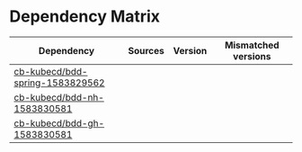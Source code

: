 # Dependency Matrix

Dependency | Sources | Version | Mismatched versions
---------- | ------- | ------- | -------------------
[cb-kubecd/bdd-spring-1583829562](https://github.com/cb-kubecd/bdd-spring-1583829562.git) |  | []() | 
[cb-kubecd/bdd-nh-1583830581](https://github.com/cb-kubecd/bdd-nh-1583830581.git) |  | []() | 
[cb-kubecd/bdd-gh-1583830581](https://github.com/cb-kubecd/bdd-gh-1583830581.git) |  | []() | 
